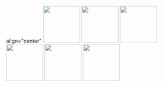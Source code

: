 <p>
  align="center"
  <img src="https://icons8.com/icon/Lb0GijAhiD3r/html-filetype" width="100" />
  <img src="https://icons8.com/icon/Lb0GijAhiD3r/html-filetype" width="100" />
  <img src="https://icons8.com/icon/t5K2CR8feVdX/react" width="100" />
  <img src="https://icons8.com/icon/Lb0GijAhiD3r/html-filetype" width="100" />
  <img src="https://icons8.com/icon/Lb0GijAhiD3r/html-filetype" width="100" />
  <img src="https://icons8.com/icon/Lb0GijAhiD3r/html-filetype" width="100" />
</p>
    
